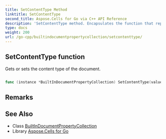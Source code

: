 ```yaml
---
title: SetContentType Method 
linktitle: SetContentType
second_title: Aspose.Cells for Go via C++ API Reference
description: 'SetContentType method. Encapsulates the function that represents setcontenttype in Go.'
type: docs
weight: 200
url: /go-cpp/builtindocumentpropertycollection/setcontenttype/
---
```


## SetContentType function

Gets or sets the content type of the document.

```go

func (instance *BuiltInDocumentPropertyCollection) SetContentType(value string)  error

```

## Remarks


## See Also

* Class [BuiltInDocumentPropertyCollection](../)
* Library [Aspose.Cells for Go](../../)
